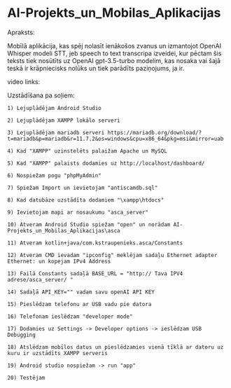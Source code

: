 # AI-Projekts_un_Mobilas_Aplikacijas
Apraksts:

Mobīlā aplikācija, kas spēj nolasīt ienākošos zvanus un izmantojot OpenAI Whisper modeli STT, jeb speech to text transcripa izveidei,
kur pēctam šis teksts tiek nosūtīts uz OpenAI gpt-3.5-turbo modelim, kas nosaka vai šajā teskā ir krāpniecisks nolūks un tiek parādīts paziņojums, ja ir.  

video links:

Uzstādīšana pa soļiem:

    1) Lejuplādējam Android Studio
    
    2) Lejuplādējam XAMPP lokālo serveri
    
    3) Lejuplādējam mariadb serveri https://mariadb.org/download/?t=mariadb&p=mariadb&r=11.7.2&os=windows&cpu=x86_64&pkg=msi&mirror=uab
    
    4) Kad "XAMPP" uzinstelēts palaižam Apache un MySQL
    
    5) Kad "XAMPP" palaists dodamies uz http://localhost/dashboard/
    
    6) Nospiežam pogu "phpMyAdmin"
    
    7) Spiežam Import un ievietojam "antiscamdb.sql"
    
    8) Kad datubāze uzstādīta dodamiem "\xampp\htdocs"
    
    9) Ievietojam mapi ar nosaukumu "asca_server"
    
    10) Atveram Android Studio spiežam "open" un norādam AI-Projekts_un_Mobilas_Aplikacijas\asca
    
    11) Atveram kotlin+java/com.kstraupenieks.asca/Constants
    
    12) Atveram CMD ievadam "ipconfig" meklējam sadaļu Ethernet adapter Ethernet: un kopejam IPv4 Address
    
    13) Failā Constants sadaļā BASE_URL = "http:// Tava IPV4 adrese/asca_server/ "
    
    14) Sadaļā API_KEY="" vadam savu openAI API KEY
    
    15) Pieslēdzam telefonu ar USB vadu pie datora
    
    16) Telefonam ieslēdzam "developer mode"
    
    17) Dodamies uz Settings -> Developer options -> ieslēdzam USB Debugging
    
    18) Atslēdzam mobīlos datus un pieslēdzamies vienā tīklā ar datoru uz kuru ir uzstādīts XAMPP serveris 
    
    19) Android studio nospiežam -> run "app"
    
    20) Testējam
    
    